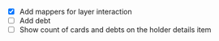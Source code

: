 - [x] Add mappers for layer interaction
- [ ] Add debt
- [ ] Show count of cards and debts on the holder details item